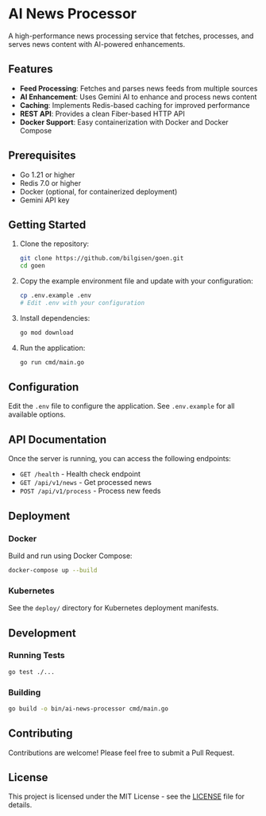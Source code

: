 # AI News Processor

A high-performance news processing service that fetches, processes, and serves news content with AI-powered enhancements.

## Features

- **Feed Processing**: Fetches and parses news feeds from multiple sources
- **AI Enhancement**: Uses Gemini AI to enhance and process news content
- **Caching**: Implements Redis-based caching for improved performance
- **REST API**: Provides a clean Fiber-based HTTP API
- **Docker Support**: Easy containerization with Docker and Docker Compose

## Prerequisites

- Go 1.21 or higher
- Redis 7.0 or higher
- Docker (optional, for containerized deployment)
- Gemini API key

## Getting Started

1. Clone the repository:
   ```bash
   git clone https://github.com/bilgisen/goen.git
   cd goen
   ```

2. Copy the example environment file and update with your configuration:
   ```bash
   cp .env.example .env
   # Edit .env with your configuration
   ```

3. Install dependencies:
   ```bash
   go mod download
   ```

4. Run the application:
   ```bash
   go run cmd/main.go
   ```

## Configuration

Edit the `.env` file to configure the application. See `.env.example` for all available options.

## API Documentation

Once the server is running, you can access the following endpoints:

- `GET /health` - Health check endpoint
- `GET /api/v1/news` - Get processed news
- `POST /api/v1/process` - Process new feeds

## Deployment

### Docker

Build and run using Docker Compose:

```bash
docker-compose up --build
```

### Kubernetes

See the `deploy/` directory for Kubernetes deployment manifests.

## Development

### Running Tests

```bash
go test ./...
```

### Building

```bash
go build -o bin/ai-news-processor cmd/main.go
```

## Contributing

Contributions are welcome! Please feel free to submit a Pull Request.

## License

This project is licensed under the MIT License - see the [LICENSE](LICENSE) file for details.
